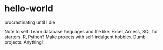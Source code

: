 # hello-world

procrastinating until I die

Note to self: Learn database languages and the like. Excel, Access, SQL for starters. R, Python? Make projects with self-indulgent hobbies. Dumb projects. Anything! 
